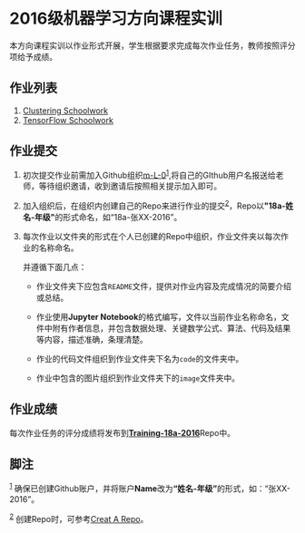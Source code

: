 # 2016级机器学习方向课程实训
本方向课程实训以作业形式开展，学生根据要求完成每次作业任务，教师按照评分项给予成绩。

## 作业列表

1. [Clustering Schoolwork](https://github.com/m-L-0/Training-18a-2016/blob/master/Clustering%20Schoolwork.md)
2. [TensorFlow Schoolwork](https://github.com/m-L-0/Training-18a-2016/blob/master/TensorFlow%20Schoolwork.md)

## 作业提交 

1. 初次提交作业前需加入Github组织[m-L-0](https://www.baidu.com/)<sup><a id="fnr.1" class="footref" href="#fn.1">1</a></sup>,将自己的GIthub用户名报送给老师，等待组织邀请，收到邀请后按照相关提示加入即可。

2. 加入组织后，在组织内创建自己的Repo来进行作业的提交<sup><a id="fnr.1" class="footref" href="#fn.1">2</a></sup>，Repo以<b>"18a-姓名-年级"</b>的形式命名，如“18a-张XX-2016”。

3. 每次作业以文件夹的形式在个人已创建的Repo中组织，作业文件夹以每次作业的名称命名。

   并遵循下面几点：

   * 作业文件夹下应包含`README`文件，提供对作业内容及完成情况的简要介绍或总结。

   * 作业使用<b>Jupyter Notebook</b>的格式编写，文件以当前作业名称命名，文件中附有作者信息，并包含数据处理、关键数学公式、算法、代码及结果等内容，描述准确，条理清楚。

   * 作业的代码文件组织到作业文件夹下名为`code`的文件夹中。

   * 作业中包含的图片组织到作业文件夹下的`image`文件夹中。

## 作业成绩

每次作业任务的评分成绩将发布到[**Training-18a-2016**](https://github.com/m-L-0/Training-18a-2016)Repo中。

## 脚注

<sup><a id="fnr.1" class="footref" href="#fn.1">1</a></sup> 确保已创建Github账户，并将账户<b>Name</b>改为<b>“姓名-年级”</b>的形式，如：“张XX-2016”。

<sup><a id="fnr.1" class="footref" href="#fn.1">2</a></sup> 创建Repo时，可参考[Creat A Repo](https://help.github.com/articles/create-a-repo/)。

